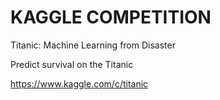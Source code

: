 # KAGGLE COMPETITION

Titanic: Machine Learning from Disaster


Predict survival on the Titanic

https://www.kaggle.com/c/titanic

